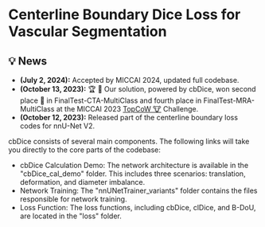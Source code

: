 # Centerline Boundary Dice Loss for Vascular Segmentation

## :bulb: News
* **(July 2, 2024):** Accepted by MICCAI 2024, updated full codebase.
* **(October 13, 2023):** :trophy: :tada: Our solution, powered by cbDice, won second place 🥈 in FinalTest-CTA-MultiClass and fourth place in FinalTest-MRA-MultiClass at the MICCAI 2023 [TopCoW 🐮](https://topcow23.grand-challenge.org/evaluation/finaltest-cta-multiclass/leaderboard) Challenge.
* **(October 12, 2023):** Released part of the centerline boundary loss codes for nnU-Net V2.


cbDice consists of several main components. The following links will take you directly to the core parts of the codebase:

- cbDice Calculation Demo: The network architecture is available in the "cbDice_cal_demo" folder. This includes three scenarios: translation, deformation, and diameter imbalance.
- Network Training: The "nnUNetTrainer_variants" folder contains the files responsible for network training.
- Loss Function: The loss functions, including cbDice, clDice, and B-DoU, are located in the "loss" folder.
